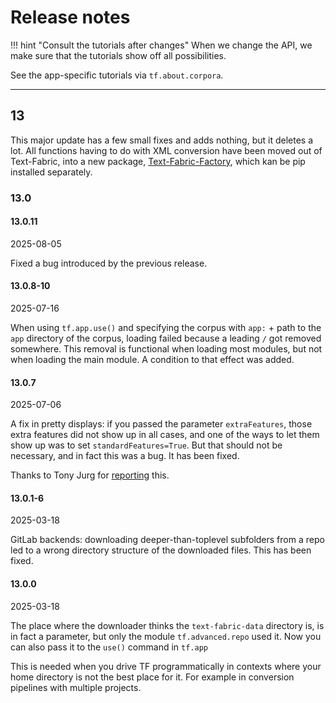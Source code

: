 # Release notes

!!! hint "Consult the tutorials after changes"
    When we change the API, we make sure that the tutorials show off
    all possibilities.

See the app-specific tutorials via `tf.about.corpora`.

---

## 13

This major update has a few small fixes and adds nothing, but it deletes a lot.
All functions having to do with XML conversion have been moved out of Text-Fabric,
into a new package,
[Text-Fabric-Factory](https://github.com/annotation/text-fabric),
which kan be pip installed separately.

### 13.0

#### 13.0.11

2025-08-05

Fixed a bug introduced by the previous release.

#### 13.0.8-10

2025-07-16

When using `tf.app.use()` and specifying the corpus with `app:` + path to the
`app` directory of the corpus, loading failed because a leading `/` got removed
somewhere. This removal is functional when loading most modules, but not when
loading the main module. A condition to that effect was added.

#### 13.0.7

2025-07-06

A fix in pretty displays: if you passed the parameter `extraFeatures`, those
extra features did not show up in all cases, and one of the ways to let them show
up was to set `standardFeatures=True`. But that should not be necessary, and in fact
this was a bug. It has been fixed.

Thanks to Tony Jurg for
[reporting](https://github.com/tonyjurg/test/blob/main/test.ipynb)
this.

#### 13.0.1-6

2025-03-18

GitLab backends: downloading deeper-than-toplevel subfolders from a repo led to
a wrong directory structure of the downloaded files. This has been fixed.

#### 13.0.0

2025-03-18

The place where the downloader thinks the `text-fabric-data` directory is,
is in fact a parameter, but only the module `tf.advanced.repo` used it.
Now you can also pass it to the `use()` command in `tf.app`

This is needed when you drive TF programmatically in contexts where your
home directory is not the best place for it.
For example in conversion pipelines with multiple projects.

